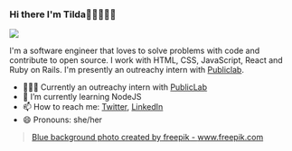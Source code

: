 ### Hi there I'm Tilda👋🏾👩🏾‍💻

<img src="https://user-images.githubusercontent.com/63427719/121058408-327e9b00-c7b8-11eb-850e-77acb8f06796.png"/>

I'm a software engineer that loves to solve problems with code and contribute to open source. I work with HTML, CSS, JavaScript, React and Ruby on Rails. I'm presently an outreachy intern with [Publiclab](https://publiclab.org).

- 👩🏾‍💻 Currently an outreachy intern with [PublicLab](https://publiclab.org)
- 🌱 I’m currently learning NodeJS
- 📫 How to reach me: [Twitter](https://twitter.com/B_eautifulChaos), [LinkedIn](https://www.linkedin.com/in/mathilda-udufo/)
- 😄 Pronouns: she/her


> <a href="https://www.freepik.com/photos/blue-background">Blue background photo created by freepik - www.freepik.com</a>
